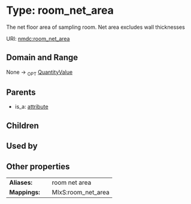 
# Type: room_net_area


The net floor area of sampling room. Net area excludes wall thicknesses

URI: [nmdc:room_net_area](https://microbiomedata/meta/room_net_area)


## Domain and Range

None ->  <sub>OPT</sub> [QuantityValue](QuantityValue.md)

## Parents

 *  is_a: [attribute](attribute.md)

## Children


## Used by


## Other properties

|  |  |  |
| --- | --- | --- |
| **Aliases:** | | room net area |
| **Mappings:** | | MIxS:room_net_area |

